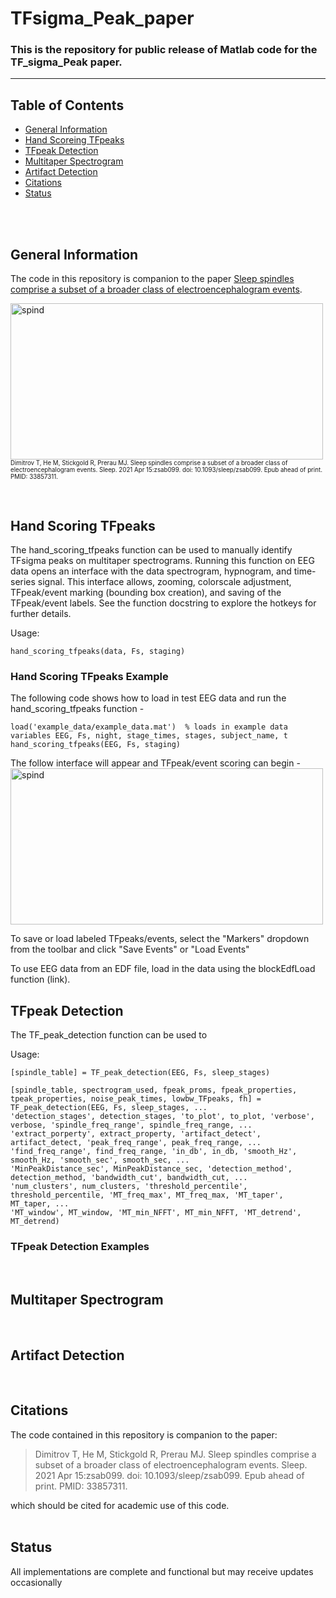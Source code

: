 # TFsigma_Peak_paper
### This is the repository for public release of Matlab code for the TF_sigma_Peak paper.
--- 

## Table of Contents
* [General Information](#general-information)
* [Hand Scoreing TFpeaks](#hand-scoring-tfpeaks)
* [TFpeak Detection](#tfpeak-detection)
* [Multitaper Spectrogram](#multitaper_spectrogram)
* [Artifact Detection](#artifact-detection)
* [Citations](#citations)
* [Status](#status)
<br/>
<br/>

## General Information
The code in this repository is companion to the paper [Sleep spindles comprise a subset of a broader class of electroencephalogram events](https://prerau.bwh.harvard.edu/publications/sleep_2021_spind.pdf). 
<br/>

<img src="https://prerau.bwh.harvard.edu/spindle_view/TFpeaks_gitImage.png" alt="spind"
	 width="500" height="250" />
<br/>
<sup><sub>Dimitrov T, He M, Stickgold R, Prerau MJ. Sleep spindles comprise a subset of a broader class of electroencephalogram events. Sleep. 2021 Apr 15:zsab099. doi: 10.1093/sleep/zsab099. Epub ahead of print. PMID: 33857311.</sup></sub>

<br/>

## Hand Scoring TFpeaks
The hand_scoring_tfpeaks function can be used to manually identify TFsigma peaks on multitaper spectrograms. Running this function on EEG data opens an interface with the data spectrogram, hypnogram, and time-series signal. This interface allows, zooming, colorscale adjustment, TFpeak/event marking (bounding box creation), and saving of the TFpeak/event labels. See the function docstring to explore the hotkeys for further details.

Usage:
```
hand_scoring_tfpeaks(data, Fs, staging)
```

### Hand Scoring TFpeaks Example
The following code shows how to load in test EEG data and run the hand_scoring_tfpeaks function - 
```
load('example_data/example_data.mat')  % loads in example data variables EEG, Fs, night, stage_times, stages, subject_name, t
hand_scoring_tfpeaks(EEG, Fs, staging)
```
The follow interface will appear and TFpeak/event scoring can begin - 
<br/>
<img src="https://prerau.bwh.harvard.edu/spindle_view/TFpeak_handscore_spindles.png" alt="spind"
	 width="500" height="250" />


To save or load labeled TFpeaks/events, select the "Markers" dropdown from the toolbar and click "Save Events" or "Load Events"

To use EEG data from an EDF file, load in the data using the blockEdfLoad function (link). 
<br/>

## TFpeak Detection
The TF_peak_detection function can be used to 

Usage:
```
[spindle_table] = TF_peak_detection(EEG, Fs, sleep_stages)

[spindle_table, spectrogram_used, fpeak_proms, fpeak_properties, tpeak_properties, noise_peak_times, lowbw_TFpeaks, fh] = TF_peak_detection(EEG, Fs, sleep_stages, ...
'detection_stages', detection_stages, 'to_plot', to_plot, 'verbose', verbose, 'spindle_freq_range', spindle_freq_range, ...
'extract_porperty', extract_property, 'artifact_detect', artifact_detect, 'peak_freq_range', peak_freq_range, ...
'find_freq_range', find_freq_range, 'in_db', in_db, 'smooth_Hz', smooth_Hz, 'smooth_sec', smooth_sec, ...
'MinPeakDistance_sec', MinPeakDistance_sec, 'detection_method', detection_method, 'bandwidth_cut', bandwidth_cut, ...
'num_clusters', num_clusters, 'threshold_percentile', threshold_percentile, 'MT_freq_max', MT_freq_max, 'MT_taper', MT_taper, ...
'MT_window', MT_window, 'MT_min_NFFT', MT_min_NFFT, 'MT_detrend', MT_detrend)
```

### TFpeak Detection Examples

<br/>

## Multitaper Spectrogram 

<br/>

## Artifact Detection

<br/>

## Citations
The code contained in this repository is companion to the paper:  
> Dimitrov T, He M, Stickgold R, Prerau MJ. Sleep spindles comprise a subset of a broader class of electroencephalogram events. Sleep. 2021 Apr 15:zsab099. doi: 10.1093/sleep/zsab099. Epub ahead of print. PMID: 33857311.

which should be cited for academic use of this code.  
<br/>

## Status 
All implementations are complete and functional but may receive updates occasionally
<br/>


